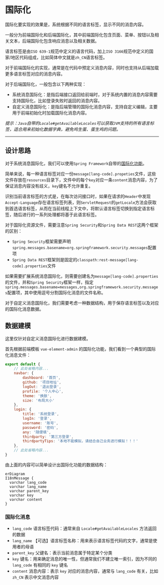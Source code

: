 国际化
=====

国际化要实现的效果是，系统根据不同的语言标签，显示不同的消息内容。

一般分为前端国际化和后端国际化，其中前端国际化包含页面、菜单、按钮以及相关文本，后端国际化包含响应消息以及相关数据。

语言标签是由`ISO 639-1`规范中定义的语言代码，加上`ISO 3166`规范中定义的国家/地区代码组成，比如简体中文就是`zh_CN`语言标签。

对于前端国际化的实现，通常是在代码中预定义消息内容，同时也支持从后端加载更多语言标签对应的消息内容。

对于后端国际化，一般包含以下两种实现：

- 系统消息国际化：是指后端接口返回给前端时，对于系统内置的消息内容需要支持国际化，比如登录失败时返回的消息内容。
- 自定义消息国际化：是指后端管理的国际化消息内容，支持自定义编辑，主要用于前端初始化时加载国际化消息内容。

*提示：`Java`自带的`Locale#getAvailableLocales`可以获取`JVM`支持的所有语言标签，适合用来初始化数据字典，避免鸡生蛋、蛋生鸡的问题。*

---

## 设计思路

对于系统消息国际化，我们可以使用`Spring Framework`自带的[国际化功能][1]。

简单来说，每一种语言标签对应一份`message[lang-code].propeties`文件，这些文件存放在`resources`目录下，文件中的每个`key`对应一条`content`消息内容，为了保证消息内容没有歧义，`key`键名不允许重复。

识别当前语言标签的方式是，在每次访问接口时，如果在请求的`Header`中发现`Accept-Language`存在语言标签列表，则`ServletRequest`的`getLocale`方法会获取到首选语言标签，从而在当前线程上下文中，将默认语言标签切换到指定语言标签，随后进行的一系列处理都将基于此语言标签。

对于国际化资源文件，需要注意`Spring Security`和`Spring Data REST`这两个框架的区别：

- `Spring Security`框架需要声明`spring.messages.basename=org.springframework.security.messages`配置项
- `Spring Data REST`框架则是固定的`classpath:rest-message[lang-code].properties`文件

如果需要扩展系统消息国际化，则需要创建名为`message[lang-code].properties`的文件，并和`Spring Security`框架一样，指定`spring.messages.basename=messages,org.springframework.security.messages`配置项，其中使用逗号分割国际化消息的文件名称。

对于自定义消息国际化，我们需要考虑一种数据结构，用于保存语言标签以及对应的国际化消息数据。

## 数据建模

这里仅针对自定义消息国际化进行数据建模。

首先根据前端模板 `vue-element-admin` 的国际化功能，我们看到一个典型的国际化消息文件：

```js
export default {
    // 此处省略内容...
    navbar: {
        dashboard: '首页',
        github: '项目地址',
        logOut: '退出登录',
        profile: '个人中心',
        theme: '换肤',
        size: '布局大小'
    },
    login: {
        title: '系统登录',
        logIn: '登录',
        username: '账号',
        password: '密码',
        any: '随便填',
        thirdparty: '第三方登录',
        thirdpartyTips: '本地不能模拟，请结合自己业务进行模拟！！！'
    },
    // 此处省略内容...
}
```

由上面的内容可以简单设计出国际化功能的数据结构：

```mermaid
erDiagram
I18nMessage {
  varchar lang_code
  varchar lang_name
  varchar parent_key
  varchar key
  varchar content
}
```

### 国际化消息

- `lang_code` 语言标签代码：通常来自 `Locale#getAvailableLocales` 方法返回的数据
- `lang_name` 【可选】语言标签名称：用来表示语言标签代码的文字，通常是使用者的母语
- `parent_key` 父键名：表示当前消息属于特定某个分类
- `key` 键名：用来确定消息的唯一性，但通常我们不建立唯一索引，因为不同的 `lang_code` 有相同的 `key` 键名
- `content` 消息内容：表示 `key` 对应的消息内容，通常与 `lang_code` 有关，比如 `zh_CN` 表示中文消息内容

[1]:https://docs.spring.io/spring-boot/docs/2.7.10/reference/html/features.html#features.internationalization